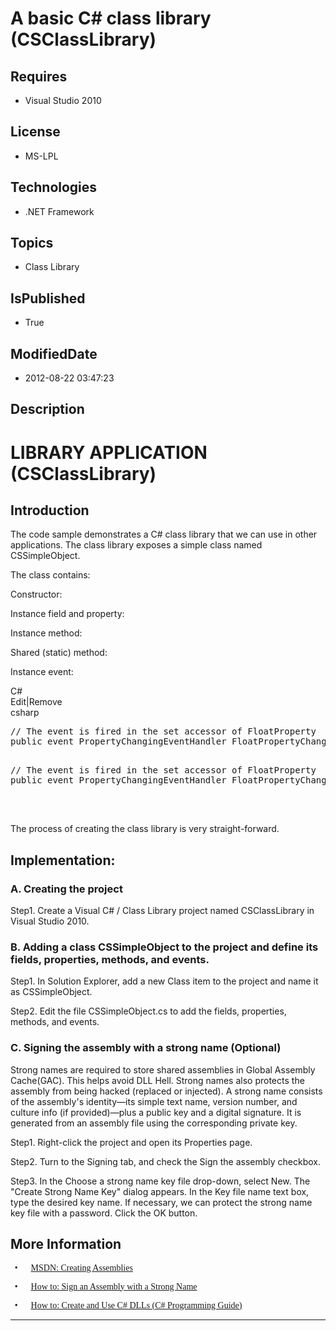 # A basic C# class library (CSClassLibrary)
## Requires
* Visual Studio 2010
## License
* MS-LPL
## Technologies
* .NET Framework
## Topics
* Class Library
## IsPublished
* True
## ModifiedDate
* 2012-08-22 03:47:23
## Description

<h1>LIBRARY APPLICATION <span style="">(</span>CSClassLibrary)</h1>
<h2>Introduction</h2>
<p class="MsoNormal">The code sample demonstrates a C# class library that we can use in other applications. The class library exposes a simple class named CSSimpleObject.
</p>
<p class="MsoNormal">The class contains:<span style=""> </span></p>
<p class="MsoNormal"><span style="">Constructor: </span></p>
<p class="MsoNormal"><span style="">Instance field and property: </span></p>
<p class="MsoNormal"><span style="">Instance method: </span></p>
<p class="MsoNormal"><span style="">Shared (static) method: </span></p>
<p class="MsoNormal"><span style="">Instance event: </span></p>
<div class="scriptcode">
<div class="pluginEditHolder" pluginCommand="mceScriptCode">
<div class="title"><span>C#</span></div>
<div class="pluginLinkHolder"><span class="pluginEditHolderLink">Edit</span>|<span class="pluginRemoveHolderLink">Remove</span>
</div>
<span class="hidden">csharp</span>
<pre class="hidden">
// The event is fired in the set accessor of FloatProperty
public event PropertyChangingEventHandler FloatPropertyChanging;

</pre>
<pre id="codePreview" class="csharp">
// The event is fired in the set accessor of FloatProperty
public event PropertyChangingEventHandler FloatPropertyChanging;

</pre>
</div>
</div>
<div class="endscriptcode">&nbsp;</div>
<p class="MsoNormal"><span style="">The process of creating the class library is very straight-forward.
</span></p>
<h2>Implementation: </h2>
<h3>A. Creating the project </h3>
<p class="MsoNormal">Step1. Create a Visual C# / Class Library project named CSClassLibrary in Visual Studio 2010.
</p>
<h3>B. Adding a class CSSimpleObject to the project and define its fields, properties, methods, and events.
</h3>
<p class="MsoNormal">Step1. In Solution Explorer, add a new Class item to the project and name it<span style="">
</span>as <span class="SpellE">CSSimpleObject</span>. </p>
<p class="MsoNormal">Step2. Edit the file CSSimpleObject.cs to add the fields, properties, methods,<span style="">
</span>and events. </p>
<h3>C. Signing the assembly with a strong name (Optional) </h3>
<p class="MsoNormal">Strong names are required to store shared assemblies in Global Assembly
<span class="GramE">Cache(</span>GAC). This helps avoid DLL Hell. <span class="GramE">
Strong names also protects</span> the assembly from being hacked (replaced or injected). A strong name consists of the assembly's identity—its simple text name, version number, and culture info<span style="">
</span>(if provided)—plus a public key and a digital signature. It is generated from an assembly file using the corresponding private key.
</p>
<p class="MsoNormal">Step1. Right-click the project and open its Properties page.
</p>
<p class="MsoNormal">Step2. Turn to the Signing tab, and check the Sign the assembly checkbox.
</p>
<p class="MsoNormal">Step3. In the Choose a strong name key file drop-down, select New. The &quot;Create Strong Name Key&quot; dialog appears. In the Key file name text box, type<span style="">
</span>the desired key name. If necessary, we can protect the strong name key file with a password. Click the OK button.<span style="">
</span></p>
<h2>More Information</h2>
<p class="MsoListParagraphCxSpFirst" style="margin-bottom:0cm; margin-bottom:.0001pt; text-indent:5.0pt; line-height:normal; text-autospace:none">
<span style="font-family:Symbol"><span style="">&bull;<span style="font:7.0pt &quot;Times New Roman&quot;">&nbsp;&nbsp;&nbsp;&nbsp;&nbsp;&nbsp;&nbsp;&nbsp;
</span></span></span><span style="font-family:新宋体"><a href="http://msdn.microsoft.com/en-us/library/b0b8dk77.aspx">MSDN: Creating Assemblies</a>
</span></p>
<p class="MsoListParagraphCxSpMiddle" style="margin-bottom:0cm; margin-bottom:.0001pt; text-indent:5.0pt; line-height:normal; text-autospace:none">
<span style="font-family:Symbol"><span style="">&bull;<span style="font:7.0pt &quot;Times New Roman&quot;">&nbsp;&nbsp;&nbsp;&nbsp;&nbsp;&nbsp;&nbsp;&nbsp;
</span></span></span><span style="font-family:新宋体"><a href="http://msdn.microsoft.com/en-us/library/xc31ft41.aspx">How to: Sign an Assembly with a Strong Name</a>
</span></p>
<p class="MsoListParagraphCxSpLast" style="margin-bottom:0cm; margin-bottom:.0001pt; text-indent:5.0pt; line-height:normal; text-autospace:none">
<span style="font-family:Symbol"><span style="">&bull;<span style="font:7.0pt &quot;Times New Roman&quot;">&nbsp;&nbsp;&nbsp;&nbsp;&nbsp;&nbsp;&nbsp;&nbsp;
</span></span></span><span style="font-family:新宋体"><a href="http://msdn.microsoft.com/en-us/library/3707x96z.aspx">How to: Create and Use C# DLLs (C# Programming Guide)</a>
</span></p>
<hr>
<div><a href="http://go.microsoft.com/?linkid=9759640" style="margin-top:3px"><img alt="" src="http://bit.ly/onecodelogo">
</a></div>

